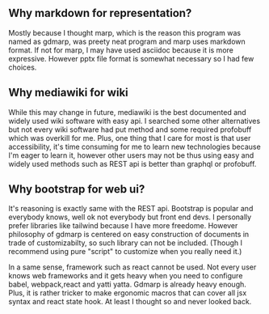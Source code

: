 ## Why markdown for representation?

Mostly because I thought marp, which is the reason this program was named as
gdmarp, was preety neat program and marp uses markdown format. If not for marp,
I may have used asciidoc because it is more expressive. However pptx file format
is somewhat necessary so I had few choices.

## Why mediawiki for wiki 

While this may change in future, mediawiki is the best documented and widely
used wiki software with easy api. I searched some other alternatives but not
every wiki software had put method and some required profobuff which was
overkill for me. Plus, one thing that I care for most is that user accessibility,
it's time consuming for me to learn new technologies because I'm eager to learn it,
however other users may not be thus using easy and widely used methods such as REST api
is better than graphql or profobuff.

## Why bootstrap for web ui?

It's reasoning is exactly same with the REST api. Bootstrap is popular and
everybody knows, well ok not everybody but front end devs. I personally prefer
libraries like tailwind because I have more freedome. However philosophy of
gdmarp is centered on easy construction of documents in trade of
customizabilty, so such library can not be included. (Though I recommend using
pure "script" to customize when you really need it.)

In a same sense, framework such as react cannot be used. Not every user knows
web frameworks and it gets heavy when you need to configure babel,
webpack,react and yatti yatta. Gdmarp is already heavy enough. Plus, it is
rather tricker to make ergonomic macros that can cover all jsx syntax and react
state hook. At least I thought so and never looked back.
